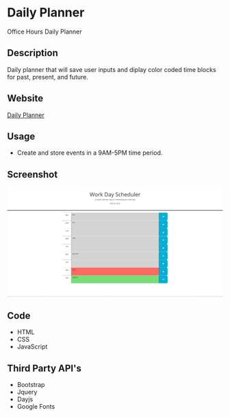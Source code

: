 # Daily Planner
Office Hours Daily Planner

## Description
Daily planner that will save user inputs and diplay color coded time blocks for past, present, and future.

## Website
[Daily Planner](https://spamdalfz.github.io/daily-planner/)

## Usage
- Create and store events in a 9AM-5PM time period. 

## Screenshot
![Alt text](/assets/images/screenshot.JPG)

## Code 
* HTML
* CSS
* JavaScript

## Third Party API's
* Bootstrap
* Jquery
* Dayjs
* Google Fonts